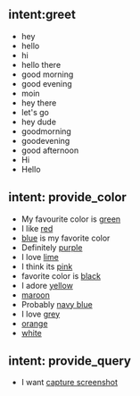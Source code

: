 ## intent:greet
- hey
- hello
- hi
- hello there
- good morning
- good evening
- moin
- hey there
- let's go
- hey dude
- goodmorning
- goodevening
- good afternoon
- Hi
- Hello

## intent: provide_color
- My favourite color is [green](color)
- I like [red](color)
- [blue](color) is my favorite color
- Definitely [purple](color)
- I love [lime](color)
- I think its [pink](color)
- favorite color is [black](color)
- I adore [yellow](color)
- [maroon](color)
- Probably [navy blue](color)
- I love [grey](color)
- [orange](color)
- [white](color)

## intent: provide_query
- I want [capture screenshot](query)


